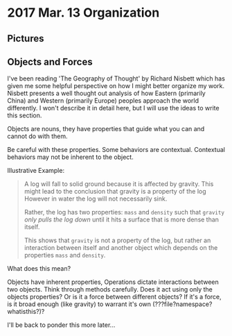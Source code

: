 # 2017 Mar. 13 Organization

## Pictures

## Objects and Forces

I've been reading 'The Geography of Thought' by Richard Nisbett which has given me some helpful perspective
on how I might better organize my work.
Nisbett presents a well thought out analysis of how Eastern (primarily China) and Western (primarily Europe) peoples 
approach the world differently. I won't describe it in detail here, but I will use the ideas to write this section.

Objects are nouns, they have properties that guide what you can and cannot do with them.

Be careful with these properties. Some behaviors are contextual. Contextual behaviors may not be inherent to the object.

Illustrative Example:

> A log will fall to solid ground because it is affected by gravity. This might lead to the conclusion that gravity is a property of the log 
> However in water the log will not necessarily sink.
>
> Rather, the log has two properties: `mass` and `density` 
> such that `gravity` *only pulls the log down* until it hits a surface that is more dense than itself.
>
> This shows that `gravity` is not a property of the log, but rather an interaction between itself and another object which depends on the properties `mass` and `density`.

What does this mean?

Objects have inherent properties, Operations dictate interactions between two objects. Think through methods carefully. Does it act using only the objects properties? Or is it a force between different objects? If it's a force, is it broad enough (like gravity) to warrant it's own (???file?namespace?whatisthis?)?

I'll be back to ponder this more later...
